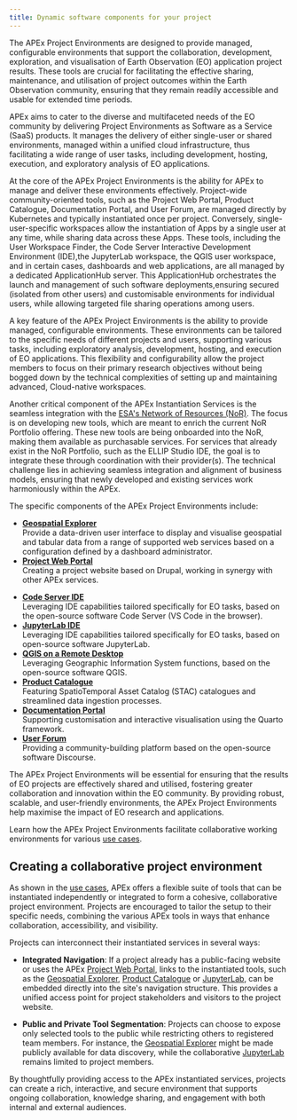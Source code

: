 ```yaml
---
title: Dynamic software components for your project
---
```


The APEx Project Environments are designed to provide managed, configurable environments that support the collaboration,
development, exploration, and visualisation of Earth Observation (EO) application project results.
These tools are crucial for facilitating the effective sharing, maintenance, and utilisation of project outcomes within
the Earth Observation community, ensuring that they remain readily accessible and usable for extended time periods.

APEx aims to cater to the diverse and multifaceted needs of the EO community by delivering Project Environments as Software
as a Service (SaaS) products. It manages the delivery of either single-user or shared environments, managed within a
unified cloud infrastructure, thus facilitating a wide range of user tasks, including development, hosting, execution,
and exploratory analysis of EO applications.

At the core of the APEx Project Environments is the ability for APEx to manage and deliver these environments effectively.
Project-wide community-oriented tools, such as the Project Web Portal, Product Catalogue, Documentation Portal, and User
Forum, are managed directly by Kubernetes and typically instantiated once per project.
Conversely, single-user-specific workspaces allow the instantiation of Apps by a single user at any time, while sharing
data across these Apps. These tools, including the User Workspace Finder, the Code Server Interactive Development
Environment (IDE),the JupyterLab workspace, the QGIS user workspace, and in certain cases, dashboards and web applications,
are all managed by a dedicated ApplicationHub server. This ApplicationHub orchestrates the launch and management of such
software deployments,ensuring secured (isolated from other users) and customisable environments for individual users, while
allowing targeted file sharing operations among users.

A key feature of the APEx Project Environments is the ability to provide managed, configurable environments.
These environments can be tailored to the specific needs of different projects and users, supporting various tasks,
including exploratory analysis, development, hosting, and execution of EO applications.
This flexibility and configurability allow the project members to focus on their primary research objectives
without being bogged down by the technical complexities of setting up and maintaining advanced, Cloud-native workspaces.

Another critical component of the APEx Instantiation Services is the seamless integration with
the [ESA's Network of Resources (NoR)](https://nor-discover.org/en/portfolio/). The focus is on developing new tools, which
are meant to enrich the current NoR Portfolio offering. These new tools are being onboarded into the NoR, making
them available as purchasable services. For services that already exist in the NoR Portfolio, such as the ELLIP Studio IDE, the goal is to
integrate these through coordination with their provider(s). The technical challenge lies in achieving seamless integration and alignment of
business models, ensuring that newly developed and existing services work harmoniously within the APEx.

The specific components of the APEx Project Environments include:

* **[Geospatial Explorer](geospatial_explorer.md)**\
  Provide a data-driven user interface to display and visualise geospatial and tabular data from a range of supported
  web services based on a configuration defined by a dashboard administrator.
* **[Project Web Portal](project_portal.md)**\
  Creating a project website based on Drupal, working in synergy with other APEx services.
<!-- // * [**User Workspace Finder**](user_workspace_finder.md)\
//  Offering a secure and personalised work environment with data management and data sharing mechanisms. -->
* [**Code Server IDE**](app_code_server.md)\
  Leveraging IDE capabilities tailored specifically for EO tasks, based on the open-source software Code Server (VS Code in the browser).
* [**JupyterLab IDE**](app_jupyterlab.md)\
  Leveraging IDE capabilities tailored specifically for EO tasks, based on open-source software JupyterLab.
* [**QGIS on a Remote Desktop**](app_qgis.md)\
  Leveraging Geographic Information System functions, based on the open-source software QGIS.
* [**Product Catalogue**](catalog.qmd)\
  Featuring SpatioTemporal Asset Catalog (STAC) catalogues and streamlined data ingestion processes.
* [**Documentation Portal**](documentation.qmd)\
  Supporting customisation and interactive visualisation using the Quarto framework.
* [**User Forum**](forum.md)\
  Providing a community-building platform based on the open-source software Discourse.

The APEx Project Environments will be essential for ensuring that the results of EO projects are effectively shared and
utilised, fostering greater collaboration and innovation within the EO community. By providing robust, scalable, and
user-friendly environments, the APEx Project Environments help maximise the impact of EO research and applications.

Learn how the APEx Project Environments facilitate collaborative working environments for various [use cases](./usecases.qmd).

## Creating a collaborative project environment

As shown in the [use cases](./usecases.qmd), APEx offers a flexible suite of tools that can be instantiated independently
or integrated to form a cohesive, collaborative project environment. Projects are encouraged to tailor the setup to their
specific needs, combining the various APEx tools in ways that enhance collaboration, accessibility, and visibility.

Projects can interconnect their instantiated services in several ways:

* **Integrated Navigation**: If a project already has a public-facing website or uses the APEx
[Project Web Portal](./project_portal.md), links to the instantiated tools, such as the
[Geospatial Explorer](./geospatial_explorer.md), [Product Catalogue](./catalog.qmd) or [JupyterLab](./app_jupyterlab.md), can be
embedded directly into the site's navigation structure. This provides a unified access point for project stakeholders
and visitors to the project website.

* **Public and Private Tool Segmentation**: Projects can choose to expose only selected tools to the public while
restricting others to registered team members. For instance, the [Geospatial Explorer](./geospatial_explorer.md) might be
made publicly available for data discovery, while the collaborative [JupyterLab](./app_jupyterlab.md) remains limited to project members.

By thoughtfully providing access to the APEx instantiated services, projects can create a rich, interactive, and secure
environment that supports ongoing collaboration, knowledge sharing, and engagement with both internal and external audiences.
